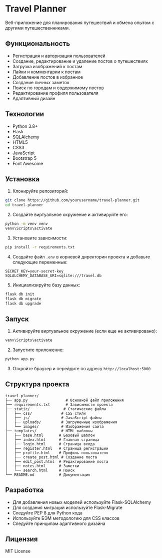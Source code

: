 # Travel Planner

Веб-приложение для планирования путешествий и обмена опытом с другими путешественниками.

## Функциональность

- Регистрация и авторизация пользователей
- Создание, редактирование и удаление постов о путешествиях
- Загрузка изображений к постам
- Лайки и комментарии к постам
- Добавление постов в избранное
- Создание личных заметок
- Поиск по городам и содержимому постов
- Редактирование профиля пользователя
- Адаптивный дизайн

## Технологии

- Python 3.8+
- Flask
- SQLAlchemy
- HTML5
- CSS3
- JavaScript
- Bootstrap 5
- Font Awesome

## Установка

1. Клонируйте репозиторий:
```bash
git clone https://github.com/yourusername/travel-planner.git
cd travel-planner
```

2. Создайте виртуальное окружение и активируйте его:
```bash
python -m venv venv
venv\Scripts\activate

```

3. Установите зависимости:
```bash
pip install -r requirements.txt
```

4. Создайте файл `.env` в корневой директории проекта и добавьте следующие переменные:
```
SECRET_KEY=your-secret-key
SQLALCHEMY_DATABASE_URI=sqlite:///travel.db
```

5. Инициализируйте базу данных:
```bash
flask db init
flask db migrate
flask db upgrade
```

## Запуск

1. Активируйте виртуальное окружение (если еще не активировано):
```bash
venv\Scripts\activate

```

2. Запустите приложение:
```bash
python app.py
```

3. Откройте браузер и перейдите по адресу `http://localhost:5000`

## Структура проекта

```
travel-planner/
├── app.py                 # Основной файл приложения
├── requirements.txt       # Зависимости проекта
├── static/               # Статические файлы
│   ├── css/             # CSS стили
│   ├── js/              # JavaScript файлы
│   ├── uploads/         # Загруженные изображения
│   └── images/          # Изображения сайта
├── templates/           # HTML шаблоны
│   ├── base.html       # Базовый шаблон
│   ├── index.html      # Главная страница
│   ├── login.html      # Страница входа
│   ├── register.html   # Страница регистрации
│   ├── profile.html    # Профиль пользователя
│   ├── create_post.html # Создание поста
│   ├── edit_post.html  # Редактирование поста
│   ├── notes.html      # Заметки
│   └── search.html     # Поиск
└── README.md           # Документация
```

## Разработка

- Для добавления новых моделей используйте Flask-SQLAlchemy
- Для создания миграций используйте Flask-Migrate
- Следуйте PEP 8 для Python кода
- Используйте БЭМ методологию для CSS классов
- Следуйте принципам адаптивного дизайна

## Лицензия

MIT License 